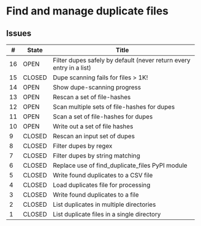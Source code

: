 # Find and manage duplicate files

## Issues

| #   | State  | Title                                                               |
| --- | ------ | ------------------------------------------------------------------- |
| 16  | OPEN   | Filter dupes safely by default (never return every entry in a list) |
| 15  | CLOSED | Dupe scanning fails for files > 1K!                                 |
| 14  | OPEN   | Show dupe-scanning progress                                         |
| 13  | OPEN   | Rescan a set of file-hashes                                         |
| 12  | OPEN   | Scan multiple sets of file-hashes for dupes                         |
| 11  | OPEN   | Scan a set of file-hashes for dupes                                 |
| 10  | OPEN   | Write out a set of file hashes                                      |
| 9   | CLOSED | Rescan an input set of dupes                                        |
| 8   | CLOSED | Filter dupes by regex                                               |
| 7   | CLOSED | Filter dupes by string matching                                     |
| 6   | CLOSED | Replace use of find_duplicate_files PyPI module                     |
| 5   | CLOSED | Write found duplicates to a CSV file                                |
| 4   | CLOSED | Load duplicates file for processing                                 |
| 3   | CLOSED | Write found duplicates to a file                                    |
| 2   | CLOSED | List duplicates in multiple directories                             |
| 1   | CLOSED | List duplicate files in a single directory                          |
